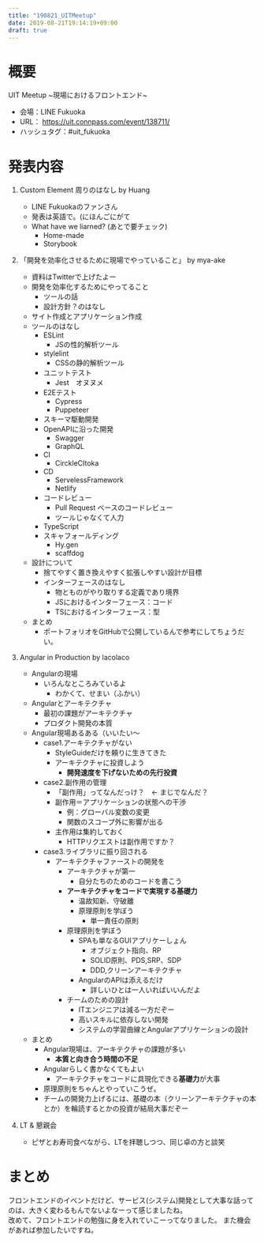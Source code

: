 ```yaml
---
title: "190821_UITMeetup"
date: 2019-08-21T19:14:19+09:00
draft: true
---
```


# 概要
UIT Meetup ~現場におけるフロントエンド~
- 会場：LINE Fukuoka
- URL： https://uit.connpass.com/event/138711/
- ハッシュタグ：#uit_fukuoka

# 発表内容
1. Custom Element 周りのはなし by Huang
   - LINE Fukuokaのファンさん
   - 発表は英語で。(にほんごにがて
   - What have we liarned? (あとで要チェック)
     - Home-made
     - Storybook
2. 「開発を効率化させるために現場でやっていること」 by mya-ake
    - 資料はTwitterで上げたよー
    - 開発を効率化するためにやってること
      - ツールの話
      - 設計方針？のはなし
    - サイト作成とアプリケーション作成
    - ツールのはなし
      - ESLint
        - JSの性的解析ツール
      - stylelint
        - CSSの静的解析ツール
      - ユニットテスト
        - Jest　オヌヌメ
      - E2Eテスト
        - Cypress
        - Puppeteer
      - スキーマ駆動開発
      - OpenAPIに沿った開発
        - Swagger
        - GraphQL
      - CI
        - CirckleCItoka
      - CD
        - ServelessFramework
        - Netlify
      - コードレビュー
        - Pull Request ベースのコードレビュー
        - ツールじゃなくて人力
      - TypeScript
      - スキャフォールディング
        - Hy.gen
        - scaffdog
    - 設計について
      - 捨てやすく置き換えやすく拡張しやすい設計が目標
      - インターフェースのはなし
        - 物とものがやり取りする定義であり境界
        - JSにおけるインターフェース：コード
        - TSにおけるインターフェース：型
     - まとめ
       - ポートフォリオをGitHubで公開しているんで参考にしてちょうだい。
1. Angular in Production by lacolaco
    - Angularの現場
      - いろんなところみているよ
        - わかくて、せまい（ふかい）
    - Angularとアーキテクチャ
      - 最初の課題がアーキテクチャ
      - プロダクト開発の本質
    - Angular現場あるある（いいたい～
      - case1.アーキテクチャがない
        - StyleGuideだけを頼りに生きてきた
        - アーキテクチャに投資しよう
          - **開発速度を下げないための先行投資**
      - case2.副作用の管理
        - 「副作用」ってなんだっけ？　<- まじでなんだ？
        - 副作用＝アプリケーションの状態への干渉
          - 例：グローバル変数の変更
          - 関数のスコープ外に影響が出る
        - 主作用は集約しておく
          - HTTPリクエストは副作用ですか？
      - case3.ライブラリに振り回される
        - アーキテクチャファーストの開発を
          - アーキテクチャが第一
            - 自分たちのためのコードを書こう
          - **アーキテクチャをコードで実現する基礎力**
            - 温故知新、守破離
            - 原理原則を学ぼう
              - 単一責任の原則
          - 原理原則を学ぼう
            - SPAも単なるGUIアプリケーしょん
              - オブジェクト指向、RP
              - SOLID原則、PDS,SRP、SDP
              - DDD,クリーンアーキテクチャ
            - AngularのAPIは添えるだけ
              - 詳しいひとは一人いればいいんだよ
          - チームのための設計
            - ITエンジニアは減る一方だぞー
            - 高いスキルに依存しない開発
            - システムの学習曲線とAngularアプリケーションの設計
    - まとめ
      - Angular現場は、アーキテクチャの課題が多い
        - **本質と向き合う時間の不足**
      - Angularらしく書かなくてもよい
        - アーキテクチャをコードに具現化できる**基礎力**が大事
      - 原理原則をちゃんとやっていこうぜ。
      - チームの開発力上げるには、基礎の本（クリーンアーキテクチャの本とか）を輪読するとかの投資が結局大事だぞー
  
2. LT & 懇親会
    - ピザとお寿司食べながら、LTを拝聴しつつ、同じ卓の方と談笑

# まとめ
 フロントエンドのイベントだけど、サービス(システム)開発として大事な話ってのは、大きく変わるもんでないよなーって感じましたね。  
 改めて、フロントエンドの勉強に身を入れていこーってなりました。
 また機会があれば参加したいですね。